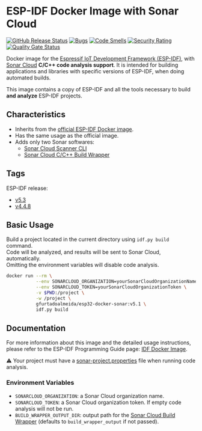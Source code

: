 # ESP-IDF Docker Image with Sonar Cloud

[![GitHub Release Status][git-bagdge-release]][git-release] [![Bugs][sonar-badge-bugs]][sonar-home] [![Code Smells][sonar-badge-smells]][sonar-home] [![Security Rating][sonar-badge-security]][sonar-home] [![Quality Gate Status][sonar-badge-quality]][sonar-home]  

Docker image for the [Espressif IoT Development Framework (ESP-IDF)][esp-idf-site], with [Sonar Cloud][sonar-site] **C/C++ code analysis support**. It is intended for building applications and libraries with specific versions of ESP-IDF, when doing automated builds.

This image contains a copy of ESP-IDF and all the tools necessary to build **and analyze** ESP-IDF projects.

## Characteristics

* Inherits from the [official ESP-IDF Docker image][esp-docker].
* Has the same usage as the official image.
* Adds only two Sonar softwares:
  * [Sonar Cloud Scanner CLI][sonar-doc-cli]
  * [Sonar Cloud C/C++ Build Wrapper][sonar-doc-wrapper]

## Tags

ESP-IDF release:

* [v5.3](https://hub.docker.com/r/gfurtadoalmeida/esp32-docker-sonar/tags?page=1&name=v5.3)
* [v4.4.8](https://hub.docker.com/r/gfurtadoalmeida/esp32-docker-sonar/tags?page=1&name=v4.4.8)

## Basic Usage

Build a project located in the current directory using `idf.py build` command.  
Code will be analyzed, and results will be sent to Sonar Cloud, automatically.  
Omitting the environment variables will disable code analysis.

```bash
docker run --rm \
           --env SONARCLOUD_ORGANIZATION=yourSonarCloudOrganizationName \
           --env SONARCLOUD_TOKEN=yourSonarCloudOrganizationToken \
           -v $PWD:/project \
           -w /project \
           gfurtadoalmeida/esp32-docker-sonar:v5.1 \
           idf.py build
```

## Documentation

For more information about this image and the detailed usage instructions, please refer to the ESP-IDF Programming Guide page: [IDF Docker Image][esp-doc-docker].

:warning: Your project must have a [sonar-project.properties][sonar-doc-analysis] file when running code analysis.

### Environment Variables

* `SONARCLOUD_ORGANIZATION`: a Sonar Cloud organization name.
* `SONARCLOUD_TOKEN`: a Sonar Cloud organization token. If empty code analysis will not be run.
* `BUILD_WRAPPER_OUTPUT_DIR`: output path for the [Sonar Cloud Build Wrapper][sonar-doc-wrapper] (defaults to `build_wrapper_output` if not passed).

[esp-doc-docker]: https://docs.espressif.com/projects/esp-idf/en/latest/esp32/api-guides/tools/idf-docker-image.htm
[esp-docker]: https://hub.docker.com/r/espressif/idf
[esp-idf-site]: https://docs.espressif.com/projects/esp-idf/en/latest/esp32/index.html
[git-bagdge-release]: https://github.com/gfurtadoalmeida/esp32-docker-sonar/actions/workflows/release.yml/badge.svg
[git-release]: https://github.com/gfurtadoalmeida/esp32_docker_sonar/releases
[sonar-badge-bugs]: https://sonarcloud.io/api/project_badges/measure?project=esp32_docker_sonar&metric=bugs
[sonar-badge-quality]: https://sonarcloud.io/api/project_badges/measure?project=esp32_docker_sonar&metric=alert_status
[sonar-badge-security]: https://sonarcloud.io/api/project_badges/measure?project=esp32_docker_sonar&metric=security_rating
[sonar-badge-smells]: https://sonarcloud.io/api/project_badges/measure?project=esp32_docker_sonar&metric=code_smells
[sonar-doc-cli]: https://docs.sonarcloud.io/advanced-setup/ci-based-analysis/sonarscanner-cli/
[sonar-doc-wrapper]: https://docs.sonarsource.com/sonarqube/latest/analyzing-source-code/languages/c-family/#using-build-wrapper
[sonar-doc-analysis]: https://docs.sonarcloud.io/advanced-setup/analysis-parameters/
[sonar-home]: https://sonarcloud.io/project/overview?id=esp32_docker_sonar
[sonar-site]: https://www.sonarsource.com/products/sonarcloud/